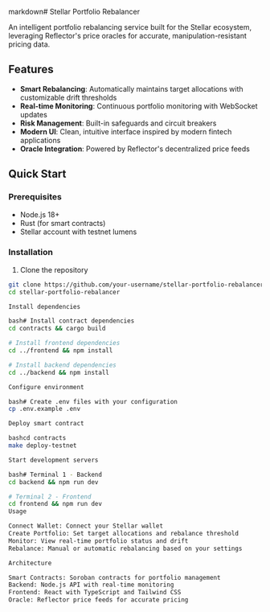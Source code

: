 markdown# Stellar Portfolio Rebalancer

An intelligent portfolio rebalancing service built for the Stellar ecosystem, leveraging Reflector's price oracles for accurate, manipulation-resistant pricing data.

## Features

- **Smart Rebalancing**: Automatically maintains target allocations with customizable drift thresholds
- **Real-time Monitoring**: Continuous portfolio monitoring with WebSocket updates
- **Risk Management**: Built-in safeguards and circuit breakers
- **Modern UI**: Clean, intuitive interface inspired by modern fintech applications
- **Oracle Integration**: Powered by Reflector's decentralized price feeds

## Quick Start

### Prerequisites

- Node.js 18+
- Rust (for smart contracts)
- Stellar account with testnet lumens

### Installation

1. Clone the repository
```bash
git clone https://github.com/your-username/stellar-portfolio-rebalancer
cd stellar-portfolio-rebalancer

Install dependencies

bash# Install contract dependencies
cd contracts && cargo build

# Install frontend dependencies
cd ../frontend && npm install

# Install backend dependencies
cd ../backend && npm install

Configure environment

bash# Create .env files with your configuration
cp .env.example .env

Deploy smart contract

bashcd contracts
make deploy-testnet

Start development servers

bash# Terminal 1 - Backend
cd backend && npm run dev

# Terminal 2 - Frontend
cd frontend && npm run dev
Usage

Connect Wallet: Connect your Stellar wallet
Create Portfolio: Set target allocations and rebalance threshold
Monitor: View real-time portfolio status and drift
Rebalance: Manual or automatic rebalancing based on your settings

Architecture

Smart Contracts: Soroban contracts for portfolio management
Backend: Node.js API with real-time monitoring
Frontend: React with TypeScript and Tailwind CSS
Oracle: Reflector price feeds for accurate pricing
